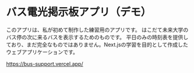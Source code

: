 # バス電光掲示板アプリ（デモ）
このアプリは、私が初めて制作した練習用のアプリです。
はこだて未来大学のバス停の次に来るバスを表示するためのものです。
平日のみの時刻表を提供しており、まだ完全なものではありません。Next.jsの学習を目的として作成したウェブアプリケーションです。

https://bus-support.vercel.app/
